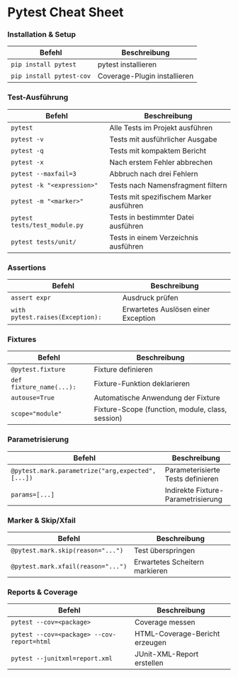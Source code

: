 # Pytest Cheat Sheet

### Installation & Setup

| Befehl                   | Beschreibung                 |
| ------------------------ | ---------------------------- |
| `pip install pytest`     | pytest installieren          |
| `pip install pytest-cov` | Coverage-Plugin installieren |

### Test-Ausführung

| Befehl                        | Beschreibung                            |
| ----------------------------- | --------------------------------------- |
| `pytest`                      | Alle Tests im Projekt ausführen         |
| `pytest -v`                   | Tests mit ausführlicher Ausgabe         |
| `pytest -q`                   | Tests mit kompaktem Bericht             |
| `pytest -x`                   | Nach erstem Fehler abbrechen            |
| `pytest --maxfail=3`          | Abbruch nach drei Fehlern               |
| `pytest -k "<expression>"`    | Tests nach Namensfragment filtern       |
| `pytest -m "<marker>"`        | Tests mit spezifischem Marker ausführen |
| `pytest tests/test_module.py` | Tests in bestimmter Datei ausführen     |
| `pytest tests/unit/`          | Tests in einem Verzeichnis ausführen    |

### Assertions

| Befehl                           | Beschreibung                        |
| -------------------------------- | ----------------------------------- |
| `assert expr`                    | Ausdruck prüfen                     |
| `with pytest.raises(Exception):` | Erwartetes Auslösen einer Exception |

### Fixtures

| Befehl                   | Beschreibung                                     |
| ------------------------ | ------------------------------------------------ |
| `@pytest.fixture`        | Fixture definieren                               |
| `def fixture_name(...):` | Fixture-Funktion deklarieren                     |
| `autouse=True`           | Automatische Anwendung der Fixture               |
| `scope="module"`         | Fixture-Scope (function, module, class, session) |

### Parametrisierung

| Befehl                                            | Beschreibung                       |
| ------------------------------------------------- | ---------------------------------- |
| `@pytest.mark.parametrize("arg,expected", [...])` | Parameterisierte Tests definieren  |
| `params=[...]`                                    | Indirekte Fixture-Parametrisierung |

### Marker & Skip/Xfail

| Befehl                             | Beschreibung                   |
| ---------------------------------- | ------------------------------ |
| `@pytest.mark.skip(reason="...")`  | Test überspringen              |
| `@pytest.mark.xfail(reason="...")` | Erwartetes Scheitern markieren |

### Reports & Coverage

| Befehl                                     | Beschreibung                   |
| ------------------------------------------ | ------------------------------ |
| `pytest --cov=<package>`                   | Coverage messen                |
| `pytest --cov=<package> --cov-report=html` | HTML-Coverage-Bericht erzeugen |
| `pytest --junitxml=report.xml`             | JUnit-XML-Report erstellen     |
